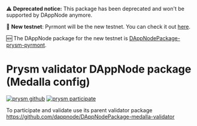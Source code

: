 :warning: **Deprecated notice:** This package has been deprecated and won't be supported by DAppNode anymore.

:newspaper: **New testnet**: Pyrmont will be the new testnet. You can check it out [here](https://pyrmont.launchpad.ethereum.org/).

:new: The DAppNode package for the new testnet is [DAppNodePackage-prysm-pyrmont](https://github.com/dappnode/DAppNodePackage-prysm-pyrmont).

# Prysm validator DAppNode package (Medalla config)

[![prysm github](https://img.shields.io/badge/prysm-Github-blue.svg)](https://prylabs.net/)
[![prysm participate](https://img.shields.io/badge/prysm-participate-753a88.svg)](https://prylabs.net/participate?node=dappnode)

To participate and validate use its parent validator package https://github.com/dappnode/DAppNodePackage-medalla-validator
